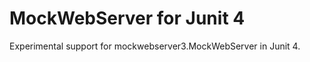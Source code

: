 MockWebServer for Junit 4
=========================

Experimental support for mockwebserver3.MockWebServer in Junit 4.